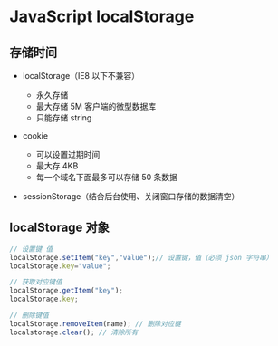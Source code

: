 # JavaScript localStorage

## 存储时间
- localStorage（IE8 以下不兼容）
  - 永久存储 
  - 最大存储 5M 客户端的微型数据库
  - 只能存储 string

- cookie
  - 可以设置过期时间
  - 最大存 4KB
  - 每一个域名下面最多可以存储 50 条数据
- sessionStorage（结合后台使用、关闭窗口存储的数据清空）

## localStorage 对象

```js
// 设置键 值
localStorage.setItem("key","value");// 设置键，值（必须 json 字符串）
localStorage.key="value";

// 获取对应键值
localStorage.getItem("key");
localStorage.key;

// 删除键值
localStorage.removeItem(name); // 删除对应键
localstorage.clear(); // 清除所有
```